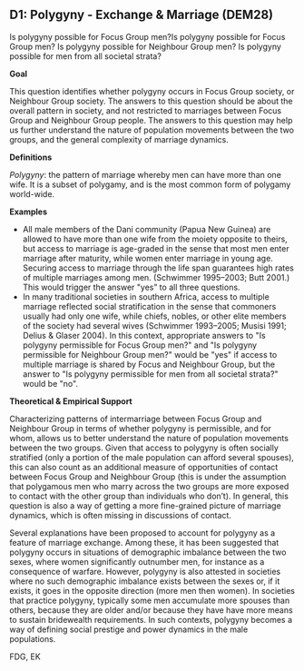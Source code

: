 
## D1: Polygyny - Exchange & Marriage (DEM28)

Is polygyny possible for Focus Group men?Is polygyny possible for Focus Group men?
Is polygyny possible for Neighbour Group men?
Is polygyny possible for men from all societal strata?



**Goal**

This question identifies whether polygyny occurs in Focus Group society, or Neighbour Group society. The answers to this question should be about the overall pattern in society, and not restricted to marriages between Focus Group and Neighbour Group people. The answers to this question may help us further understand the nature of population movements between the two groups, and the general complexity of marriage dynamics.



**Definitions**

*Polygyny*: the pattern of marriage whereby men can have more than one wife. It is a subset of polygamy, and is the most common form of polygamy world-wide.



**Examples**

- All male members of the Dani community (Papua New Guinea) are allowed to have more than one wife from the moiety opposite to theirs, but access to marriage is age-graded in the sense that most men enter marriage after maturity, while women enter marriage in young age. Securing access to marriage through the life span guarantees high rates of multiple marriages among men. (Schwimmer 1995–2003; Butt 2001.) This would trigger the answer "yes” to all three questions.
- In many traditional societies in southern Africa, access to multiple marriage reflected social stratification in the sense that commoners usually had only one wife, while chiefs, nobles, or other elite members of the society had several wives (Schwimmer 1993–2005; Musisi 1991; Delius & Glaser 2004). In this context, appropriate answers to "Is polygyny permissible for Focus Group men?" and "Is polygyny permissible for Neighbour Group men?" would be "yes" if access to multiple marriage is shared by Focus and Neighbour Group, but the answer to "Is polygyny permissible for men from all societal strata?" would be "no".




**Theoretical & Empirical Support**

Characterizing patterns of intermarriage between Focus Group and Neighbour Group in terms of whether polygyny is permissible, and for whom, allows us to better understand the nature of population movements between the two groups. Given that access to polygyny is often socially stratified (only a portion of the male population can afford several spouses), this can also count as an additional measure of opportunities of contact between Focus Group and Neighbour Group (this is under the assumption that polygamous men who marry across the two groups are more exposed to contact with the other group than individuals who don’t). In general, this question is also a way of getting a more fine-grained picture of marriage dynamics, which is often missing in discussions of contact.



Several explanations have been proposed to account for polygyny as a feature of marriage exchange. Among these, it has been suggested that polygyny occurs in situations of demographic imbalance between the two sexes, where women significantly outnumber men, for instance as a consequence of warfare. However, polygyny is also attested in societies where no such demographic imbalance exists between the sexes or, if it exists, it goes in the opposite direction (more men then women). In societies that practice polygyny, typically some men accumulate more spouses than others, because they are older and/or because they have have more means to sustain bridewealth requirements. In such contexts, polygyny becomes a way of defining social prestige and power dynamics in the male populations.



FDG, EK

